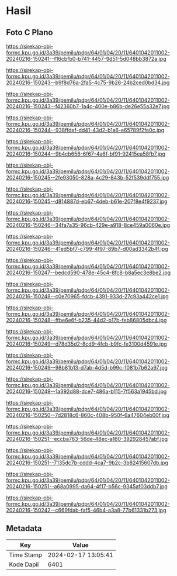 # Hasil

## Foto C Plano

https://sirekap-obj-formc.kpu.go.id/3a39/pemilu/pdpr/64/01/04/20/11/6401042011002-20240216-150241--f16cbfb0-b741-4457-9d51-5d048bb3872a.jpg

https://sirekap-obj-formc.kpu.go.id/3a39/pemilu/pdpr/64/01/04/20/11/6401042011002-20240216-150243--b9f8d76a-2fa5-4c75-9b26-24b2ced0bd34.jpg

https://sirekap-obj-formc.kpu.go.id/3a39/pemilu/pdpr/64/01/04/20/11/6401042011002-20240216-150243--f42360b7-1a4c-400e-b86b-de26e55a32e7.jpg

https://sirekap-obj-formc.kpu.go.id/3a39/pemilu/pdpr/64/01/04/20/11/6401042011002-20240216-150244--938ffdef-dd41-43d2-b1a6-e65789f2fe0c.jpg

https://sirekap-obj-formc.kpu.go.id/3a39/pemilu/pdpr/64/01/04/20/11/6401042011002-20240216-150244--9b4cb656-6f67-4a6f-bf91-92415ea58fb7.jpg

https://sirekap-obj-formc.kpu.go.id/3a39/pemilu/pdpr/64/01/04/20/11/6401042011002-20240216-150245--2fe93050-828a-4c29-843b-52f539ddf755.jpg

https://sirekap-obj-formc.kpu.go.id/3a39/pemilu/pdpr/64/01/04/20/11/6401042011002-20240216-150245--d814887d-eb67-4deb-b61e-207f8e4f9237.jpg

https://sirekap-obj-formc.kpu.go.id/3a39/pemilu/pdpr/64/01/04/20/11/6401042011002-20240216-150246--34fa7a35-96cb-429e-a918-8ce459a0060e.jpg

https://sirekap-obj-formc.kpu.go.id/3a39/pemilu/pdpr/64/01/04/20/11/6401042011002-20240216-150246--41ed5bf7-c799-4f97-89b7-d00ad3342b4f.jpg

https://sirekap-obj-formc.kpu.go.id/3a39/pemilu/pdpr/64/01/04/20/11/6401042011002-20240216-150247--bedcd590-478e-45c4-8fc8-b8a5ec3e8be2.jpg

https://sirekap-obj-formc.kpu.go.id/3a39/pemilu/pdpr/64/01/04/20/11/6401042011002-20240216-150248--c0e70965-fdcb-4391-933d-27c93a442ce1.jpg

https://sirekap-obj-formc.kpu.go.id/3a39/pemilu/pdpr/64/01/04/20/11/6401042011002-20240216-150248--ffbe6e6f-b235-44d2-b17b-feb86805dbc4.jpg

https://sirekap-obj-formc.kpu.go.id/3a39/pemilu/pdpr/64/01/04/20/11/6401042011002-20240216-150249--d78d35d2-8cd9-4fcb-b9fc-fe3100d4591e.jpg

https://sirekap-obj-formc.kpu.go.id/3a39/pemilu/pdpr/64/01/04/20/11/6401042011002-20240216-150249--98b81b13-d7ab-4d5d-b99c-1081b7b62a97.jpg

https://sirekap-obj-formc.kpu.go.id/3a39/pemilu/pdpr/64/01/04/20/11/6401042011002-20240216-150249--1a392d88-dce7-486a-b115-7f563a1945bd.jpg

https://sirekap-obj-formc.kpu.go.id/3a39/pemilu/pdpr/64/01/04/20/11/6401042011002-20240216-150250--7d2818c6-860c-408b-950f-6a47604eb00f.jpg

https://sirekap-obj-formc.kpu.go.id/3a39/pemilu/pdpr/64/01/04/20/11/6401042011002-20240216-150251--eccba763-56de-48ec-a160-392928457abf.jpg

https://sirekap-obj-formc.kpu.go.id/3a39/pemilu/pdpr/64/01/04/20/11/6401042011002-20240216-150251--7135dc7b-cddd-4ca7-9b2c-3b82415607db.jpg

https://sirekap-obj-formc.kpu.go.id/3a39/pemilu/pdpr/64/01/04/20/11/6401042011002-20240216-150251--a68a0995-da64-4f17-b56c-9345af03ddb7.jpg

https://sirekap-obj-formc.kpu.go.id/3a39/pemilu/pdpr/64/01/04/20/11/6401042011002-20240216-150242--c669fdab-faf5-46b4-a3a8-77b61331b273.jpg


## Metadata

| Key        | Value               |
| ---------- | ------------------- |
| Time Stamp | 2024-02-17 13:05:41 |
| Kode Dapil | 6401                |



